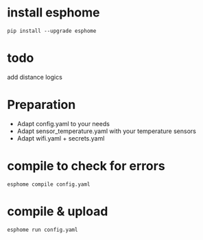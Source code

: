 
# install esphome
```
pip install --upgrade esphome
```

# todo
add distance logics

# Preparation
* Adapt config.yaml to your needs
* Adapt sensor_temperature.yaml with your temperature sensors
* Adapt wifi.yaml + secrets.yaml

# compile to check for errors
```
esphome compile config.yaml
```

# compile & upload
```
esphome run config.yaml
```
